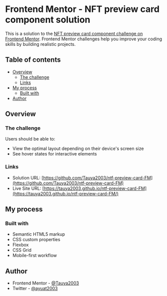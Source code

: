 # Frontend Mentor - NFT preview card component solution

This is a solution to the [NFT preview card component challenge on Frontend Mentor](https://www.frontendmentor.io/challenges/nft-preview-card-component-SbdUL_w0U). Frontend Mentor challenges help you improve your coding skills by building realistic projects. 

## Table of contents

- [Overview](#overview)
  - [The challenge](#the-challenge)
  - [Links](#links)
- [My process](#my-process)
  - [Built with](#built-with)
- [Author](#author)


## Overview

### The challenge

Users should be able to:

- View the optimal layout depending on their device's screen size
- See hover states for interactive elements

### Links

- Solution URL: [https://github.com/Tauya2003/ntf-preview-card-FM](https://github.com/Tauya2003/ntf-preview-card-FM)
- Live Site URL: [https://tauya2003.github.io/ntf-preview-card-FM](https://tauya2003.github.io/ntf-preview-card-FM/)



## My process

### Built with

- Semantic HTML5 markup
- CSS custom properties
- Flexbox
- CSS Grid
- Mobile-first workflow



## Author

- Frontend Mentor - [@Tauya2003](https://www.frontendmentor.io/profile/Tauya2003)
- Twitter - [@ayuat2003](https://www.twitter.com/ayuat2003)

